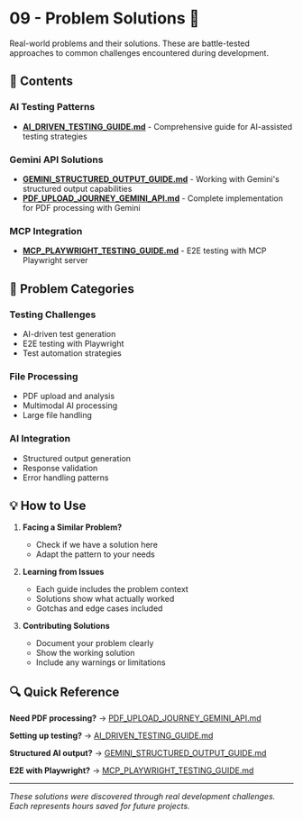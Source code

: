 # 09 - Problem Solutions 🔧

Real-world problems and their solutions. These are battle-tested approaches to common challenges encountered during development.

## 📁 Contents

### AI Testing Patterns
- **[AI_DRIVEN_TESTING_GUIDE.md](./AI_DRIVEN_TESTING_GUIDE.md)** - Comprehensive guide for AI-assisted testing strategies

### Gemini API Solutions
- **[GEMINI_STRUCTURED_OUTPUT_GUIDE.md](./GEMINI_STRUCTURED_OUTPUT_GUIDE.md)** - Working with Gemini's structured output capabilities
- **[PDF_UPLOAD_JOURNEY_GEMINI_API.md](./PDF_UPLOAD_JOURNEY_GEMINI_API.md)** - Complete implementation for PDF processing with Gemini

### MCP Integration
- **[MCP_PLAYWRIGHT_TESTING_GUIDE.md](./MCP_PLAYWRIGHT_TESTING_GUIDE.md)** - E2E testing with MCP Playwright server

## 🎯 Problem Categories

### Testing Challenges
- AI-driven test generation
- E2E testing with Playwright
- Test automation strategies

### File Processing
- PDF upload and analysis
- Multimodal AI processing
- Large file handling

### AI Integration
- Structured output generation
- Response validation
- Error handling patterns

## 💡 How to Use

1. **Facing a Similar Problem?** 
   - Check if we have a solution here
   - Adapt the pattern to your needs

2. **Learning from Issues**
   - Each guide includes the problem context
   - Solutions show what actually worked
   - Gotchas and edge cases included

3. **Contributing Solutions**
   - Document your problem clearly
   - Show the working solution
   - Include any warnings or limitations

## 🔍 Quick Reference

**Need PDF processing?** → [PDF_UPLOAD_JOURNEY_GEMINI_API.md](./PDF_UPLOAD_JOURNEY_GEMINI_API.md)

**Setting up testing?** → [AI_DRIVEN_TESTING_GUIDE.md](./AI_DRIVEN_TESTING_GUIDE.md)

**Structured AI output?** → [GEMINI_STRUCTURED_OUTPUT_GUIDE.md](./GEMINI_STRUCTURED_OUTPUT_GUIDE.md)

**E2E with Playwright?** → [MCP_PLAYWRIGHT_TESTING_GUIDE.md](./MCP_PLAYWRIGHT_TESTING_GUIDE.md)

---

*These solutions were discovered through real development challenges. Each represents hours saved for future projects.*